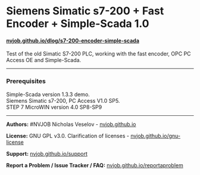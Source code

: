 # Siemens Simatic s7-200 + Fast Encoder + Simple-Scada 1.0
#### [nvjob.github.io/dlog/s7-200-encoder-simple-scada](https://nvjob.github.io/dlog/s7-200-encoder-simple-scada)

Test of the old Simatic S7-200 PLC, working with the fast encoder, OPC PC Access OE and Simple-Scada.

-------------------------------------------------------------------

### Prerequisites
Simple-Scada version 1.3.3 demo.<br>
Siemens Simatic s7-200, PC Access V1.0 SP5.<br>
STEP 7 MicroWIN version 4.0 SP8-SP9

-------------------------------------------------------------------

**Authors:** #NVJOB Nicholas Veselov - [nvjob.github.io](https://nvjob.github.io)

**License:** GNU GPL v3.0. Clarification of licenses - [nvjob.github.io/gnu-license](https://nvjob.github.io/gnu-license)

**Support:** [nvjob.github.io/support](https://nvjob.github.io/support)

**Report a Problem / Issue Tracker / FAQ:** [nvjob.github.io/reportaproblem](https://nvjob.github.io/reportaproblem)

